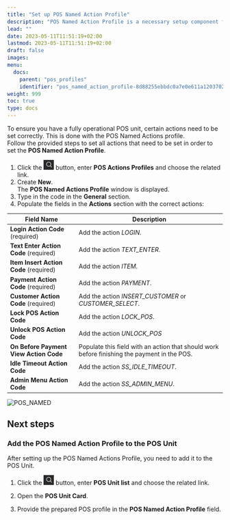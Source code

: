 ```yaml
---
title: "Set up POS Named Action Profile"
description: "POS Named Action Profile is a necessary setup component for having fully operational POS units."
lead: ""
date: 2023-05-11T11:51:19+02:00
lastmod: 2023-05-11T11:51:19+02:00
draft: false
images: 
menu:
  docs:
    parent: "pos_profiles"
    identifier: "pos_named_action_profile-8d88255ebbdc0a7e0e611a1203702b52"
weight: 999
toc: true
type: docs
---
```


To ensure you have a fully operational POS unit, certain actions need to be set correctly. This is done with the POS Named Actions profile.   
Follow the provided steps to set all actions that need to be set in order to set the **POS Named Action Profile**.

1. Click the ![Lightbulb](Lightbulb_icon.PNG) button, enter **POS Actions Profiles** and choose the related link.
2. Create **New**.    
   The **POS Named Actions Profile** window is displayed. 
3. Type in the code in the **General** section.
4. Populate the fields in the **Actions** section with the correct actions:

| Field Name      | Description |
| ----------- | ----------- |
| **Login Action Code** (required)       | Add the action *LOGIN*.     |
| **Text Enter Action Code** (required)   | Add the action *TEXT_ENTER*.        |
| **Item Insert Action Code** (required)  | Add the action *ITEM*. |
| **Payment Action Code** (required) | Add the action *PAYMENT*. |
| **Customer Action Code** (required) | Add the action *INSERT_CUSTOMER* or *CUSTOMER_SELECT*. |
| **Lock POS Action Code** | Add the action *LOCK_POS*. |
| **Unlock POS Action Code** | Add the action *UNLOCK_POS* |
| **On Before Payment View Action Code** | Populate this field with an action that should work before finishing the payment in the POS. |
| **Idle Timeout Action Code** | Add the action *SS_IDLE_TIMEOUT*. |
| **Admin Menu Action Code** | Add the action *SS_ADMIN_MENU*. |

![POS_NAMED](POS_Ac_Set.png)

## Next steps

### Add the POS Named Action Profile to the POS Unit

After setting up the POS Named Actions Profile, you need to add it to the POS Unit.

1. Click the ![Lightbulb](Lightbulb_icon.PNG) button, enter **POS Unit list** and choose the related link.

2. Open the **POS Unit Card**.
3. Provide the prepared POS profile in the **POS Named Action Profile** field. 

